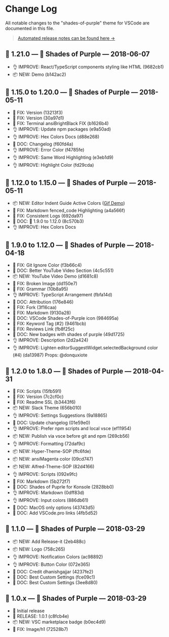 # Change Log

All notable changes to the "shades-of-purple" theme for VSCode are documented in this file.

> [Automated release notes can be found here →](https://github.com/ahmadawais/shades-of-purple-vscode/releases)

## 🦄 1.21.0 — 💜 Shades of Purple — 2018-06-07

-   👌 IMPROVE: React/TypeScript components styling like HTML (9682cb1)
-   📦 NEW: Demo (b142ac2)

## 🦄 1.15.0 to 1.20.0 — 💜 Shades of Purple — 2018-05-11

-   🐛 FIX: Version (13213f3)
-   🐛 FIX: Version (30a97d1)
-   🐛 FIX: Terminal ansiBrightBlack FIX (b1626b4)
-   👌 IMPROVE: Update npm packages (e9a50ad)
-   👌 IMPROVE: Hex Colors Docs (d88e268)
-   📖 DOC: Changelog (f60fd4a)
-   👌 IMPROVE: Error Color (f4785fe)
-   👌 IMPROVE: Same Word Highlighting (e3eb1d9)
-   👌 IMPROVE: Highlight Color (fd29cda)

## 🦄 1.12.0 to 1.15.0 — 💜 Shades of Purple — 2018-05-11

-   📦 NEW: Editor Indent Guide Active Colors ([Gif Demo](https://twitter.com/MrAhmadAwais/status/992141467228491776))
-   🐛 FIX: Markdown fenced_code Highlighting (a4a566f)
-   🐛 FIX: Consistent Logs (692da97)
-   📖 DOC: 🦄 1.9.0 to 1.12.0 (8c570b3)
-   👌 IMPROVE: Hex Colors Docs

## 🦄 1.9.0 to 1.12.0 — 💜 Shades of Purple — 2018-04-18

-   🐛 FIX: Git Ignore Color (f3b66c4)
-   📖 DOC: Better YouTube Video Section (4c5c551)
-   📦 NEW: YouTube Video Demo (d1681c8)
-   🐛 FIX: Broken Image (dd150e7)
-   🐛 FIX: Grammar (10b8a95)
-   👌 IMPROVE: TypeScript Arrangement (fbfa14d)
-   📖 DOC: Attribution (176e846)
-   🐛 FIX: Fork (3f16caa)
-   🐛 FIX: Markdown (9130a28)
-   📖 DOC: VSCode Shades-of-Purple icon (984695a)
-   🐛 FIX: Keyword Tag (#2) (9461bcb)
-   🐛 FIX: Reviews Link (fb8f25c)
-   📖 DOC: New badges with shades of purple (49d1725)
-   👌 IMPROVE: Description (2d2a424)
-   👌 IMPROVE: Lighten editorSuggestWidget.selectedBackground color (#4) (da13987) Props: @donquxiote

## 🦄 1.2.0 to 1.8.0 — 💜 Shades of Purple — 2018-04-31

-   🐛 FIX: Scripts (15fb591)
-   🐛 FIX: Version (7c2cf0c)
-   🐛 FIX: Readme SSL (b3443f6)
-   📦 NEW: Slack Theme (656b010)
-   👌 IMPROVE: Settings Suggestions (9a18865)
-   📖 DOC: Update changelog (01e59e0)
-   👌 IMPROVE: Prefer npm scripts and local vsce (ef11954)
-   📦 NEW: Publish via vsce before git and npm (269cb56)
-   👌 IMPROVE: Formatting (72daf9c)
-   📦 NEW: Hyper-Theme-SOP (ffc6fde)
-   📦 NEW: ansiMagenta color (09cd747)
-   📦 NEW: Alfred-Theme-SOP (82d4166)
-   👌 IMPROVE: Scripts (092e9fc)
-   🐛 FIX: Markdown (5b272f7)
-   📖 DOC: Shades of Puprle for Konsole (2828bb0)
-   👌 IMPROVE: Markdown (0dff83d)
-   👌 IMPROVE: Input colors (886db61)
-   📖 DOC: MacOS only options (43743d5)
-   📖 DOC: Add VSCode.pro links (4fb5d52)

## 🦄 1.1.0 — 💜 Shades of Purple — 2018-03-29

-   📦 NEW: Add Release-it (2eb488c)
-   📦 NEW: Logo (758c265)
-   👌 IMPROVE: Notification Colors (ac98892)
-   👌 IMPROVE: Button Color (072e365)
-   📖 DOC: Credit dhanishgajjar (4237fe2)
-   📖 DOC: Best Custom Settings (fce09c1)
-   📖 DOC: Best Custom Settings (3ee8d80)

## 🦄 1.0.x — 💜 Shades of Purple — 2018-03-29

-   🦄 Initial release
-   🚀 RELEASE: 1.0.1 (c8fcb4e)
-   📦 NEW: VSC marketplace badge (b0ec4d9)
-   🐛 FIX: Image/h1 (72528b7)
